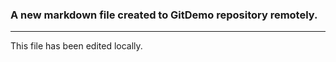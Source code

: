 ### A new markdown file created to GitDemo repository remotely. 

---

This file has been edited locally. 


